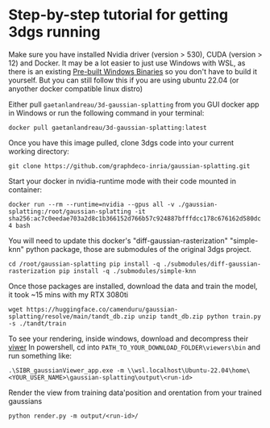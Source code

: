 # Step-by-step tutorial for getting 3dgs running

Make sure you have installed Nvidia driver (version > 530), CUDA (version > 12) and Docker. It may be a lot easier to just use Windows with WSL, as there is an existing [Pre-built Windows Binaries](https://github.com/graphdeco-inria/gaussian-splatting/tree/main?tab=readme-ov-file#pre-built-windows-binaries) so you don't have to build it yourself. But you can still follow this if you are using ubuntu 22.04 (or anyother docker compatible linux distro)

Either pull `gaetanlandreau/3d-gaussian-splatting` from you GUI docker app in Windows or run the following command in your terminal:

``
docker pull gaetanlandreau/3d-gaussian-splatting:latest
``

Once you have this image pulled, clone 3dgs code into your current working directory:

``
git clone https://github.com/graphdeco-inria/gaussian-splatting.git
``

Start your docker in nvidia-runtime mode with their code mounted in container:

``
docker run --rm --runtime=nvidia --gpus all -v ./gaussian-splatting:/root/gaussian-splatting -it sha256:ac7c0eedae703a2d8c1b366152d766b57c924887bfffdcc178c676162d580dc4 bash
``

You will need to update this docker's "diff-gaussian-rasterization" "simple-knn" python package, those are submodules of the original 3dgs project. 

``
cd /root/gaussian-splatting
pip install -q ./submodules/diff-gaussian-rasterization
pip install -q ./submodules/simple-knn
``

Once those packages are installed, download the data and train the model, it took ~15 mins with my RTX 3080ti

``
wget https://huggingface.co/camenduru/gaussian-splatting/resolve/main/tandt_db.zip
unzip tandt_db.zip
python train.py -s ./tandt/train
``

To see your rendering, inside windows, download and decompress their [viwer](https://repo-sam.inria.fr/fungraph/3d-gaussian-splatting/binaries/viewers.zip) In powershell, cd into `PATH_TO_YOUR_DOWNLOAD_FOLDER\viewers\bin` and run something like:

``
.\SIBR_gaussianViewer_app.exe -m \\wsl.localhost\Ubuntu-22.04\home\<YOUR_USER_NAME>\gaussian-splatting\output\<run-id>
``

Render the view from training data'position and orentation from your trained gaussians

``
python render.py -m output/<run-id>/
``
